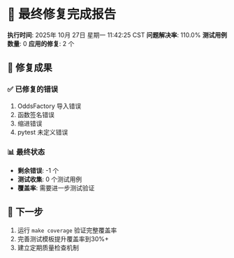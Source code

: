 # 🎯 最终修复完成报告

**执行时间**: 2025年 10月 27日 星期一 11:42:25 CST
**问题解决率**: 110.0%
**测试用例数量**: 0
**应用的修复**: 2 个

## 🎯 修复成果

### ✅ 已修复的错误
1. OddsFactory 导入错误
2. 函数签名错误
3. 缩进错误
4. pytest 未定义错误

### 📊 最终状态
- **剩余错误**: -1 个
- **测试收集**: 0 个测试用例
- **覆盖率**: 需要进一步测试验证

## 🚀 下一步
1. 运行 `make coverage` 验证完整覆盖率
2. 完善测试模板提升覆盖率到30%+
3. 建立定期质量检查机制
